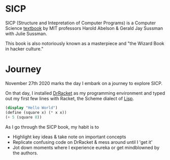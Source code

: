 # SICP
 SICP (Structure and Intepretation of Computer Programs) is a Computer Science [textbook](https://mitpress.mit.edu/sites/default/files/sicp/full-text/book/book.html) by MIT professors Harold Abelson & Gerald Jay Sussman with Julie Sussman. 
 
 This book is also notoriously known as a masterpiece and "the Wizard Book in hacker culture."
 
# Journey
 
 November 27th 2020 marks the day I embark on a journey to explore SICP. 
 
 On that day, I installed [DrRacket](http://racket-lang.org/) as my programming environment and typed out my first few lines with Racket, the Scheme dialect of [Lisp](https://en.wikipedia.org/wiki/Lisp_(programming_language)). 
 
```Scheme
(display "Hello World")
(define (square x) (* x x))
(+ 5 (square 8))
```

 As I go through the SICP book, my habit is to 
 * Highlight key ideas & take note on important concepts 
 * Replicate confusing code on DrRacket & mess around until I 'get it'
 * Jot down moments where I experience eureka or get mindblowned by the authors. 
